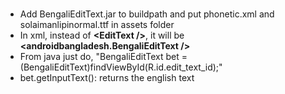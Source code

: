 <h3> </h3>

<p>
<ul>
<li> Add BengaliEditText.jar to buildpath and put phonetic.xml and solaimanlipinormal.ttf in assets folder </li>
<li>In xml, instead of <b> &#60EditText &#47;&#62;</b>, it will be <b> &#60;androidbangladesh.BengaliEditText &#47;&#62;</b></li>
<li> From java just do, "BengaliEditText bet = (BengaliEditText)findViewById(R.id.edit_text_id);" </li>
<li> bet.getInputText(): returns the english text </li>
</ul>
</p>
